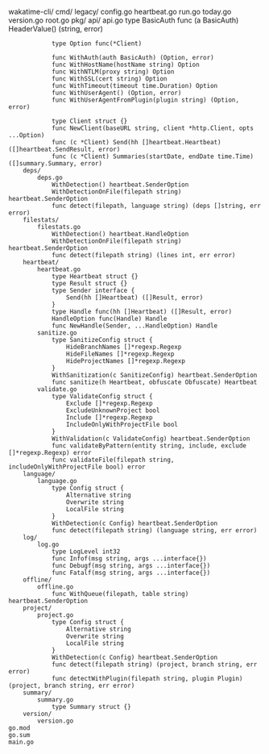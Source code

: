 wakatime-cli/
    cmd/
        legacy/
            config.go
            heartbeat.go
            run.go
            today.go
            version.go
        root.go
    pkg/
        api/
            api.go
                type BasicAuth
                func (a BasicAuth) HeaderValue() (string, error)

                type Option func(*Client)

                func WithAuth(auth BasicAuth) (Option, error)
                func WithHostName(hostName string) Option
                func WithNTLM(proxy string) Option
                func WithSSL(cert string) Option
                func WithTimeout(timeout time.Duration) Option
                func WithUserAgent() (Option, error)
                func WithUserAgentFromPlugin(plugin string) (Option, error)

                type Client struct {}
                func NewClient(baseURL string, client *http.Client, opts ...Option)
                func (c *Client) Send(hh []heartbeat.Heartbeat) ([]heartbeat.SendResult, error)
                func (c *Client) Summaries(startDate, endDate time.Time) ([]summary.Summary, error)
        deps/
            deps.go
                WithDetection() heartbeat.SenderOption
                WithDetectionOnFile(filepath string) heartbeat.SenderOption
                func detect(filepath, language string) (deps []string, err error)
        filestats/
            filestats.go
                WithDetection() heartbeat.HandleOption
                WithDetectionOnFile(filepath string) heartbeat.SenderOption
                func detect(filepath string) (lines int, err error)
        heartbeat/
            heartbeat.go
                type Heartbeat struct {}
                type Result struct {}
                type Sender interface {
                    Send(hh []Heartbeat) ([]Result, error)
                }
                type Handle func(hh []Heartbeat) ([]Result, error)
                HandleOption func(Handle) Handle
                func NewHandle(Sender, ...HandleOption) Handle
            sanitize.go
                type SanitizeConfig struct {
                    HideBranchNames []*regexp.Regexp
                    HideFileNames []*regexp.Regexp
                    HideProjectNames []*regexp.Regexp
                }
                WithSanitization(c SanitizeConfig) heartbeat.SenderOption
                func sanitize(h Heartbeat, obfuscate Obfuscate) Heartbeat
            validate.go
                type ValidateConfig struct {
                    Exclude []*regexp.Regexp
                    ExcludeUnknownProject bool
                    Include []*regexp.Regexp
                    IncludeOnlyWithProjectFile bool
                }
                WithValidation(c ValidateConfig) heartbeat.SenderOption
                func validateByPattern(entity string, include, exclude []*regexp.Regexp) error
                func validateFile(filepath string, includeOnlyWithProjectFile bool) error
        language/
            language.go
                type Config struct {
                    Alternative string
                    Overwrite string
                    LocalFile string
                }
                WithDetection(c Config) heartbeat.SenderOption
                func detect(filepath string) (language string, err error)
        log/
            log.go
                type LogLevel int32
                func Infof(msg string, args ...interface{})
                func Debugf(msg string, args ...interface{})
                func Fatalf(msg string, args ...interface{})
        offline/
            offline.go
                func WithQueue(filepath, table string) heartbeat.SenderOption
        project/
            project.go
                type Config struct {
                    Alternative string
                    Overwrite string
                    LocalFile string
                }
                WithDetection(c Config) heartbeat.SenderOption
                func detect(filepath string) (project, branch string, err error)
                func detectWithPlugin(filepath string, plugin Plugin) (project, branch string, err error)
        summary/
            summary.go
                type Summary struct {}
        version/
            version.go
    go.mod
    go.sum
    main.go
